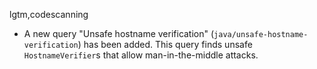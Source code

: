 lgtm,codescanning
* A new query "Unsafe hostname verification"
  (`java/unsafe-hostname-verification`) has been added. This query finds unsafe
  `HostnameVerifier`s that allow man-in-the-middle attacks.
